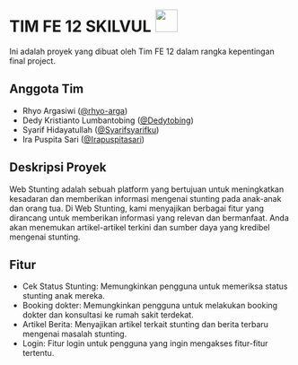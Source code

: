 # TIM FE 12 SKILVUL <img src="https://avatars.githubusercontent.com/u/131126133?s=400&u=ccb11e5830228d341f1a578a148f8d0462f5965e&v=4" width="40">

Ini adalah proyek yang dibuat oleh Tim FE 12 dalam rangka kepentingan final project.

## Anggota Tim

- Rhyo Argasiwi ([@rhyo-arga](https://github.com/rhyo-arga))
- Dedy Kristianto Lumbantobing ([@Dedytobing](https://github.com/Dedytobing))
- Syarif Hidayatullah ([@Syarifsyarifku](https://github.com/Syarifsyarifku))
- Ira Puspita Sari ([@Irapuspitasari](https://github.com/Irapuspitasari))

## Deskripsi Proyek

Web Stunting adalah sebuah platform yang bertujuan untuk meningkatkan kesadaran dan memberikan informasi mengenai stunting pada anak-anak dan orang tua. Di Web Stunting, kami menyajikan berbagai fitur yang dirancang untuk memberikan informasi yang relevan dan bermanfaat. Anda akan menemukan artikel-artikel terkini dan sumber daya yang kredibel mengenai stunting.

## Fitur

- Cek Status Stunting: Memungkinkan pengguna untuk memeriksa status stunting anak mereka.
- Booking dokter: Memungkinkan pengguna untuk melakukan booking dokter dan konsultasi ke rumah sakit terdekat.
- Artikel Berita: Menyajikan artikel terkait stunting dan berita terbaru mengenai masalah stunting.
- Login: Fitur login untuk pengguna yang ingin mengakses fitur-fitur tertentu.
